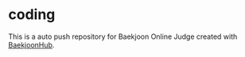 # coding
This is a auto push repository for Baekjoon Online Judge created with [BaekjoonHub](https://github.com/BaekjoonHub/BaekjoonHub).
